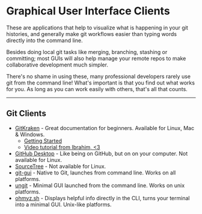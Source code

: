 # Graphical User Interface Clients

These are applications that help to visualize what is happening in your git histories, and generally make git workflows easier than typing words directly into the command line.

Besides doing local git tasks like merging, branching, stashing or committing; most GUIs will also help manage your remote repos to make collaborative development much simpler.

There's no shame in using these, many professional developers rarely use git from the command line! What's important is that you find out what works for you. As long as you can work easily with others, that's all that counts.

---

## Git Clients

- [GitKraken](https://www.gitkraken.com/download) - Great documentation for beginners. Available for Linux, Mac & Windows.
  - [Getting Started](https://support.gitkraken.com/start-here/interface/)
  - [Video tutorial from Ibrahim, <3](https://youtu.be/oQn3eSc7u_Y)
- [GitHub Desktop](https://desktop.github.com/) - Like being on GitHub, but on on your computer. Not available for Linux.
- [SourceTree](https://www.sourcetreeapp.com/) - Not available for Linux.
- [git-gui](https://git-scm.com/docs/git-gui) - Native to Git, launches from command line. Works on all platforms.
- [ungit](https://github.com/FredrikNoren/ungit) - Minimal GUI launched from the command line. Works on unix platforms.
- [ohmyz.sh](https://ohmyz.sh/) - Displays helpful info directly in the CLI, turns your terminal into a minimal GUI. Unix-like platforms.
